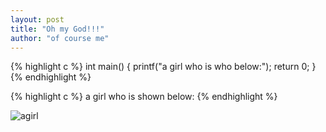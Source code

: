 ```yaml
---
layout: post
title: "Oh my God!!!"
author: "of course me"
---
```



{% highlight c %}
int main()
{
        printf("a girl who is who below:");
	return 0;
}
{% endhighlight %}

{% highlight c %}
a girl who is shown below:
{% endhighlight %}

![agirl](http://jiangsu.china.com.cn/uploadfile/2016/0422/1461287133231727.jpg)
